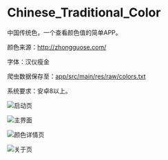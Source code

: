 # Chinese_Traditional_Color
中国传统色，一个查看颜色值的简单APP。

颜色来源：http://zhongguose.com/

字体：汉仪瘦金

爬虫数据保存至：[app/src/main/res/raw/colors.txt](https://github.com/1368129224/Chinese_Traditional_Color/blob/master/app/src/main/res/raw/colors.txt)

系统要求：安卓8以上。

![启动页](https://hexo-zooter.oss-cn-hangzhou.aliyuncs.com/Screenshot_2019-07-16-12-30-31-141_stu.zzc.chines.png)

![主界面](https://hexo-zooter.oss-cn-hangzhou.aliyuncs.com/Screenshot_2019-07-16-12-30-34-208_stu.zzc.chines.png)

![颜色详情页](https://hexo-zooter.oss-cn-hangzhou.aliyuncs.com/Screenshot_2019-07-16-12-30-42-958_stu.zzc.chines.png)

![关于页](https://hexo-zooter.oss-cn-hangzhou.aliyuncs.com/Screenshot_2019-07-16-12-30-47-484_stu.zzc.chines.png)
